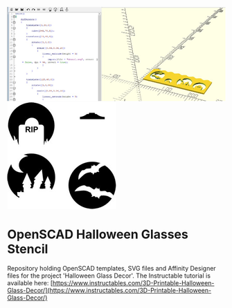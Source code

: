 ![](openscad_1.jpg)
![](header.jpg)

# OpenSCAD Halloween Glasses Stencil
Repository holding OpenSCAD templates, SVG files and Affinity Designer files for the project 'Halloween Glass Decor'.
The Instructable tutorial is available here: [https://www.instructables.com/3D-Printable-Halloween-Glass-Decor/](https://www.instructables.com/3D-Printable-Halloween-Glass-Decor/)
